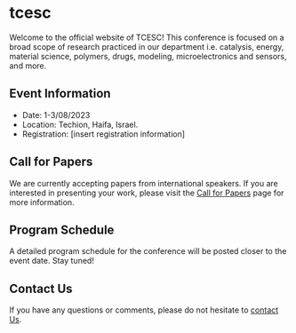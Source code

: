 # tcesc

Welcome to the official website of TCESC! This conference is focused on a broad scope of research practiced in our department i.e. catalysis, energy, material science, polymers, drugs, modeling, microelectronics and sensors, and more.
## Event Information

- Date: 1-3/08/2023
- Location: Techion, Haifa, Israel.
- Registration: [insert registration information]

## Call for Papers

We are currently accepting papers from international speakers. If you are interested in presenting your work, please visit the [Call for Papers](./call-for-papers.md) page for more information.

## Program Schedule

A detailed program schedule for the conference will be posted closer to the event date. Stay tuned!

## Contact Us

If you have any questions or comments, please do not hesitate to [contact Us](mailto:tcesc@campus.technion.ac.il).
